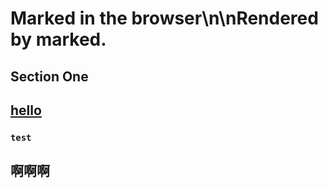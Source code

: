 # Marked in the browser\n\nRendered by **marked**.

## Section One

## [hello](hello)

### `test`

## 啊啊啊
